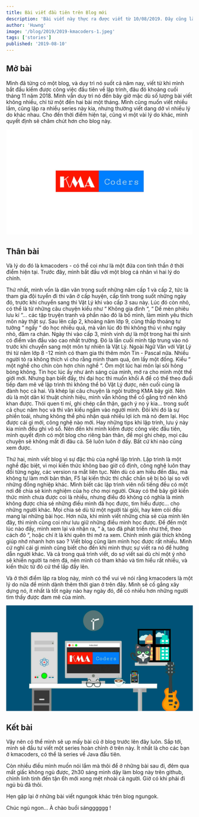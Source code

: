 ```yaml
---
title: Bài viết đầu tiên trên Blog mới
description: 'Bài viết này thực ra được viết từ 10/08/2019. Đây cũng là bài viết đầu tiên tại blog kmacoders.github.io ngày ấy, thời điểm mà mình biết những dòng mà mình đang gõ ra đã có những người đầu tiên đọc.'
author: 'Huwng'
image: '/blog/2019/2019-kmacoders-1.jpeg'
tags: ['stories']
published: '2019-08-10'
---
```


## Mở bài
Mình đã từng có một blog, và duy trì nó suốt cả năm nay, viết từ khi mình bắt đầu kiếm được công việc đầu tiên về lập trình, đâu đó khoảng cuối tháng 11 năm 2018. Mình vẫn duy trì nó đến bây giờ mặc dù số lượng bài viết không nhiều, chỉ từ một đến hai bài một tháng. Mình cũng muốn viết nhiều lắm, cũng lập ra nhiều series này kia, nhưng thường viết dang dở vì nhiều lý do khác nhau. Cho đến thời điểm hiện tại, cũng vì một vài lý do khác, mình quyết định sẽ chăm chút hơn cho blog này.

![enter image description here](/blog/2019/2019-kmacoders-2.jpeg)

## Thân bài
Và lý do đó là kmacoders - có thể coi như là một đứa con tinh thần ở thời điểm hiện tại. Trước đây, mình bắt đầu với một blog cá nhân vì hai lý do chính.

Thứ nhất, mình vốn là dân văn trong suốt những năm cấp 1 và cấp 2, tức là tham gia đội tuyển đi thi văn ở cấp huyện, cấp tỉnh trong suốt những ngày đó, trước khi chuyển sang thi Vật Lý khi vào cấp 3 sau này. Lúc đó còn nhỏ, có thể là từ những câu chuyện kiểu như “ Không gia đình “, “ Dế mèn phiêu lưu kí “… các tập truyện tranh và phần nào đó là bố mình, làm mình yêu thích môn này thật sự. Sau lên cấp 2, khoảng năm lớp 9, cũng thấp thoáng tư tưởng “ ngấy “ do học nhiều quá, mà văn lúc đó thì không thú vị như ngày nhỏ, đâm ra chán. Ngày thi vào cấp 3, mình vinh dự là một trong hai thí sinh có điểm văn đầu vào cao nhất trường. Đó là lần cuối mình tập trung vào nó trước khi chuyển sang một môn tự nhiên là Vật Lý. Ngoài Ngữ Văn với Vật Lý thì từ năm lớp 8 -12 mình có tham gia thi thêm môn Tin - Pascal nữa. Nhiều người tỏ ra không thích vì cho rằng mình tham quá, ôm lấy một đống. Kiểu “ một nghề cho chín còn hơn chín nghề “. Ôm một lúc hai môn lại sôi hỏng bỏng không. Tin học lúc ấy như ánh sáng của mình, mở ra cho mình một thế giới mới. Nhưng bạn biết đấy, thi đại học thì muốn khối A để có thể theo đuổi tiếp đam mê về lập trình thì không thể bỏ Vật Lý được, nên cuối cùng là đành học cả hai. Và khép lại câu chuyện là ngôi trường KMA bây giờ. Nên dù là một dân kĩ thuật chính hiệu, mình vẫn không thể cố gắng trở nên khô khan được. Thói quen tỉ mỉ, ghi chép cẩn thận, gạch ý nọ ý kia… trong suốt cả chục năm học và thi văn kiểu ngấm vào người mình. Đôi khi đó là sự phiền toái, nhưng không thể phủ nhận quá nhiều lợi ích mà nó đem lại. Học được cái gì mới, công nghệ nào mới. Hay những tips khi lập trình, lưu ý này kia mình đều ghi vô sổ. Nên đến khi mình kiếm được công việc đầu tiên, mình quyết định có một blog cho riêng bản thân, để mọi ghi chép, mọi câu chuyện sẽ không mất đi đâu cả. Sẽ luôn luôn ở đấy. Bất cứ khi nào cũng xem được.

Thứ hai, mình viết blog vì sự đặc thù của nghề lập trình. Lập trình là một nghề đặc biệt, vì mọi kiến thức không bao giờ cố định, công nghệ luôn thay đổi từng ngày, các version ra mắt liên tục. Nên dù có am hiểu đến đâu, mà không tự làm mới bản thân, F5 lại kiến thức thì chắc chắn sẽ bị bỏ lại so với những đồng nghiệp khác. Mình biết các lập trình viên nổi tiếng đều có một nơi để chia sẻ kinh nghiệm của họ cho mọi người. Okay có thể bây giờ kiến thức mình chưa được coi là nhiều, nhưng điều đó không có nghĩa là mình không được chia sẻ những điều mình đã học được, tìm hiểu được… cho những người khác. Mọi chia sẻ dù từ một người tài giỏi, hay kém cỏi đều mang lại những bài học. Hơn nữa, khi mình viết những chia sẻ của mình lên đây, thì mình cũng coi như lưu giữ những điều mình học được. Để đến một lúc nào đấy, mình xem lại và nhận ra, “ à, tao đã phát triển như thế, theo cách đó “, hoặc chí ít là khi quên thì mở ra xem. Chình mình giải thích không giúp nhớ nhanh hơn sao ? Viết blog cũng làm mình học được rất nhiều. Mình cứ nghĩ cái gì mình cũng biết cho đến khi mình thực sự viết ra nó để hướng dẫn người khác. Và cả trong quá trình viết, do sợ viết sai dù chỉ một ý nhỏ sẽ khiến người ta ném đá, nên mình có tham khảo và tìm hiểu rất nhiều, và kiến thức từ đó cứ thế lấp đầy lên.

Và ở thời điểm lập ra blog này, mình có thể vui vẻ nói rằng kmacoders là một lý do nữa để mình dành thêm thời gian ở trên đây. Mình sẽ cố gắng xây dựng nó, ít nhất là tốt ngày nào hay ngày đó, để có nhiều hơn những người tìm thấy được đam mê của mình.

![enter image description here](/blog/2019/2019-kmacoders-3.jpeg)

## Kết bài
Vậy nên có thể mình sẽ up mấy bài cũ ở blog trước lên đây luôn. Sắp tới, mình sẽ đầu tư viết một series hoàn chỉnh ở trên này. Ít nhất là cho các bạn ở kmacoders, có thể là series về Java đầu tiên.

Còn nhiều điều mình muốn nói lắm mà thôi để ở những bài sau đi, đêm qua mất giấc không ngủ được, 2h30 sáng mình dậy làm blog này trên github, chỉnh linh tinh đến tận 6h mới xong mệt nhoài cả người. Giờ có khi phải đi ngủ bù đã thôi.

Hẹn gặp lại ở những bài viết ngungok khác trên blog ngungok.

Chúc ngủ ngon… À chào buổi sángggggg !
